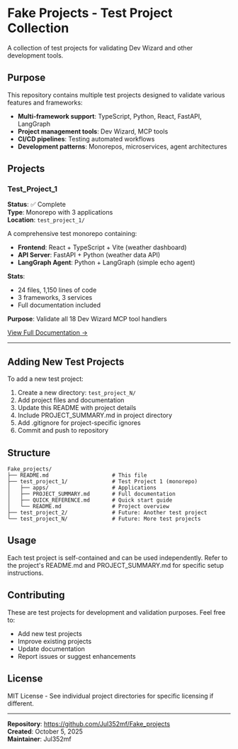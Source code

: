 # Fake Projects - Test Project Collection

A collection of test projects for validating Dev Wizard and other development tools.

## Purpose

This repository contains multiple test projects designed to validate various features and frameworks:

- **Multi-framework support**: TypeScript, Python, React, FastAPI, LangGraph
- **Project management tools**: Dev Wizard, MCP tools
- **CI/CD pipelines**: Testing automated workflows
- **Development patterns**: Monorepos, microservices, agent architectures

## Projects

### Test_Project_1

**Status**: ✅ Complete  
**Type**: Monorepo with 3 applications  
**Location**: `test_project_1/`

A comprehensive test monorepo containing:
- **Frontend**: React + TypeScript + Vite (weather dashboard)
- **API Server**: FastAPI + Python (weather data API)
- **LangGraph Agent**: Python + LangGraph (simple echo agent)

**Stats**:
- 24 files, 1,150 lines of code
- 3 frameworks, 3 services
- Full documentation included

**Purpose**: Validate all 18 Dev Wizard MCP tool handlers

[View Full Documentation →](test_project_1/PROJECT_SUMMARY.md)

---

## Adding New Test Projects

To add a new test project:

1. Create a new directory: `test_project_N/`
2. Add project files and documentation
3. Update this README with project details
4. Include PROJECT_SUMMARY.md in project directory
5. Add .gitignore for project-specific ignores
6. Commit and push to repository

## Structure

```
Fake_projects/
├── README.md                    # This file
├── test_project_1/              # Test Project 1 (monorepo)
│   ├── apps/                    # Applications
│   ├── PROJECT_SUMMARY.md       # Full documentation
│   ├── QUICK_REFERENCE.md       # Quick start guide
│   └── README.md                # Project overview
├── test_project_2/              # Future: Another test project
└── test_project_N/              # Future: More test projects
```

## Usage

Each test project is self-contained and can be used independently. Refer to the project's README.md and PROJECT_SUMMARY.md for specific setup instructions.

## Contributing

These are test projects for development and validation purposes. Feel free to:

- Add new test projects
- Improve existing projects
- Update documentation
- Report issues or suggest enhancements

## License

MIT License - See individual project directories for specific licensing if different.

---

**Repository**: https://github.com/Jul352mf/Fake_projects  
**Created**: October 5, 2025  
**Maintainer**: Jul352mf
